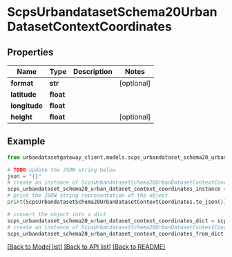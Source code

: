 # ScpsUrbandatasetSchema20UrbanDatasetContextCoordinates


## Properties

Name | Type | Description | Notes
------------ | ------------- | ------------- | -------------
**format** | **str** |  | [optional] 
**latitude** | **float** |  | 
**longitude** | **float** |  | 
**height** | **float** |  | [optional] 

## Example

```python
from urbandatasetgateway_client.models.scps_urbandataset_schema20_urban_dataset_context_coordinates import ScpsUrbandatasetSchema20UrbanDatasetContextCoordinates

# TODO update the JSON string below
json = "{}"
# create an instance of ScpsUrbandatasetSchema20UrbanDatasetContextCoordinates from a JSON string
scps_urbandataset_schema20_urban_dataset_context_coordinates_instance = ScpsUrbandatasetSchema20UrbanDatasetContextCoordinates.from_json(json)
# print the JSON string representation of the object
print(ScpsUrbandatasetSchema20UrbanDatasetContextCoordinates.to_json())

# convert the object into a dict
scps_urbandataset_schema20_urban_dataset_context_coordinates_dict = scps_urbandataset_schema20_urban_dataset_context_coordinates_instance.to_dict()
# create an instance of ScpsUrbandatasetSchema20UrbanDatasetContextCoordinates from a dict
scps_urbandataset_schema20_urban_dataset_context_coordinates_from_dict = ScpsUrbandatasetSchema20UrbanDatasetContextCoordinates.from_dict(scps_urbandataset_schema20_urban_dataset_context_coordinates_dict)
```
[[Back to Model list]](../README.md#documentation-for-models) [[Back to API list]](../README.md#documentation-for-api-endpoints) [[Back to README]](../README.md)


